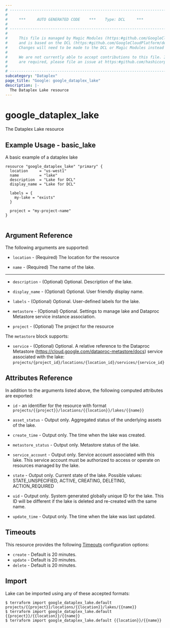 ```yaml
---
# ----------------------------------------------------------------------------
#
#     ***     AUTO GENERATED CODE    ***    Type: DCL     ***
#
# ----------------------------------------------------------------------------
#
#     This file is managed by Magic Modules (https:#github.com/GoogleCloudPlatform/magic-modules)
#     and is based on the DCL (https:#github.com/GoogleCloudPlatform/declarative-resource-client-library).
#     Changes will need to be made to the DCL or Magic Modules instead of here.
#
#     We are not currently able to accept contributions to this file. If changes
#     are required, please file an issue at https:#github.com/hashicorp/terraform-provider-google/issues/new/choose
#
# ----------------------------------------------------------------------------
subcategory: "Dataplex"
page_title: "Google: google_dataplex_lake"
description: |-
  The Dataplex Lake resource
---
```


# google_dataplex_lake

The Dataplex Lake resource

## Example Usage - basic_lake
A basic example of a dataplex lake
```hcl
resource "google_dataplex_lake" "primary" {
  location     = "us-west1"
  name         = "lake"
  description  = "Lake for DCL"
  display_name = "Lake for DCL"

  labels = {
    my-lake = "exists"
  }

  project = "my-project-name"
}


```

## Argument Reference

The following arguments are supported:

* `location` -
  (Required)
  The location for the resource
  
* `name` -
  (Required)
  The name of the lake.
  


- - -

* `description` -
  (Optional)
  Optional. Description of the lake.
  
* `display_name` -
  (Optional)
  Optional. User friendly display name.
  
* `labels` -
  (Optional)
  Optional. User-defined labels for the lake.
  
* `metastore` -
  (Optional)
  Optional. Settings to manage lake and Dataproc Metastore service instance association.
  
* `project` -
  (Optional)
  The project for the resource
  


The `metastore` block supports:
    
* `service` -
  (Optional)
  Optional. A relative reference to the Dataproc Metastore (https://cloud.google.com/dataproc-metastore/docs) service associated with the lake: `projects/{project_id}/locations/{location_id}/services/{service_id}`
    
## Attributes Reference

In addition to the arguments listed above, the following computed attributes are exported:

* `id` - an identifier for the resource with format `projects/{{project}}/locations/{{location}}/lakes/{{name}}`

* `asset_status` -
  Output only. Aggregated status of the underlying assets of the lake.
  
* `create_time` -
  Output only. The time when the lake was created.
  
* `metastore_status` -
  Output only. Metastore status of the lake.
  
* `service_account` -
  Output only. Service account associated with this lake. This service account must be authorized to access or operate on resources managed by the lake.
  
* `state` -
  Output only. Current state of the lake. Possible values: STATE_UNSPECIFIED, ACTIVE, CREATING, DELETING, ACTION_REQUIRED
  
* `uid` -
  Output only. System generated globally unique ID for the lake. This ID will be different if the lake is deleted and re-created with the same name.
  
* `update_time` -
  Output only. The time when the lake was last updated.
  
## Timeouts

This resource provides the following
[Timeouts](/docs/configuration/resources.html#timeouts) configuration options:

- `create` - Default is 20 minutes.
- `update` - Default is 20 minutes.
- `delete` - Default is 20 minutes.

## Import

Lake can be imported using any of these accepted formats:

```
$ terraform import google_dataplex_lake.default projects/{{project}}/locations/{{location}}/lakes/{{name}}
$ terraform import google_dataplex_lake.default {{project}}/{{location}}/{{name}}
$ terraform import google_dataplex_lake.default {{location}}/{{name}}
```




